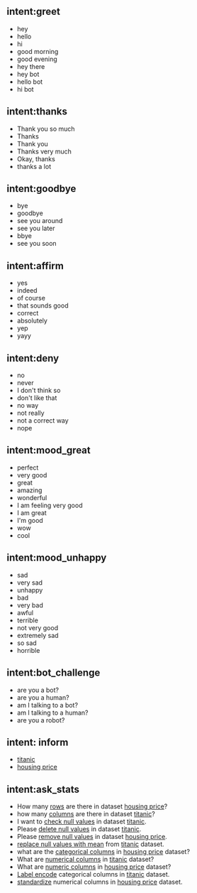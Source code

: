 ## intent:greet
- hey
- hello
- hi
- good morning
- good evening
- hey there
- hey bot
- hello bot
- hi bot

## intent:thanks
- Thank you so much
- Thanks
- Thank you
- Thanks very much
- Okay, thanks
- thanks a lot

## intent:goodbye
- bye
- goodbye
- see you around
- see you later
- bbye
- see you soon

## intent:affirm
- yes
- indeed
- of course
- that sounds good
- correct
- absolutely
- yep
- yayy

## intent:deny
- no
- never
- I don't think so
- don't like that
- no way
- not really
- not a correct way
- nope

## intent:mood_great
- perfect
- very good
- great
- amazing
- wonderful
- I am feeling very good
- I am great
- I'm good
- wow
- cool

## intent:mood_unhappy
- sad
- very sad
- unhappy
- bad
- very bad
- awful
- terrible
- not very good
- extremely sad
- so sad
- horrible

## intent:bot_challenge
- are you a bot?
- are you a human?
- am I talking to a bot?
- am I talking to a human?
- are you a robot?

## intent: inform
- [titanic](dataset)
- [housing price](dataset)

## intent:ask_stats
- How many [rows](question_type) are there in dataset [housing price](dataset)?
- how many [columns](question_type) are there in dataset [titanic](dataset)?
- I want to [check null values](question_type) in dataset [titanic](dataset).
- Please [delete null values](question_type) in dataset [titanic](dataset).
- Please [remove null values](question_type) in dataset [housing price](dataset).
- [replace null values with mean](question_type) from [titanic](dataset) dataset.
- what are the [categorical columns](question_type) in [housing price](dataset) dataset?
- What are [numerical columns](question_type) in [titanic](dataset) dataset?
- What are [numeric columns](question_type) in [housing price](dataset) dataset?
- [Label encode](question_type) categorical columns in [titanic](dataset) dataset.
- [standardize](question_type) numerical columns in [housing price](dataset) dataset.
